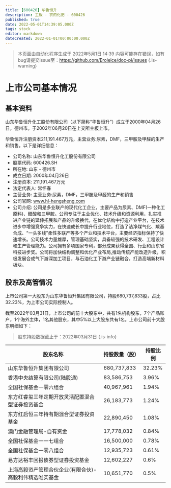 ```yaml
---
title: [600426] 华鲁恒升
description: 主板 - 农药化肥 - 600426
published: true
date: 2022-05-01T14:39:05.000Z
tags: stock
editor: markdown
dateCreated: 2022-01-01T00:00:00.000Z
---
```


> 本页面由自动化程序生成于 2022年5月1日 14:39
> 内容可能存在错误，如有bug请提交issue至：https://github.com/Eroleice/doc-pi/issues
{.is-warning}

# 上市公司基本情况

## 基本资料

山东华鲁恒升化工股份有限公司（以下简称“华鲁恒升”）成立于2000年04月26日，德州市。于2002年06月20日在上交所主板上市。

华鲁恒升注册资本211,191.467万元，主营业务:尿素，DMF，三甲胺及甲醛的生产和销售。以下是详细信息：

- 公司名称: 山东华鲁恒升化工股份有限公司
- 股票代码: 600426.SH
- 所在地: 山东 - 德州市
- 成立日期: 2000年04月26日
- 注册资本: 211,191.467万元
- 法定代表人: 常怀春
- 主营业务: 主营业务:尿素，DMF，三甲胺及甲醛的生产和销售
- 公司官网: www.hl-hengsheng.com
- 公司介绍: 公司是多业联产的现代化工企业，主要产品为尿素、DMF(一种化工原料)、醋酸和三甲胺。公司专注于主业优化、技术升级和资源利用，扎实推进产业链的延伸拓展和产品的升级换代，在优化结构中打造产业平台，在技术进步中增强竞争实力，在快速成长中提升行业地位，打造了洁净煤气化、羰基合成、“一头多线”柔性多联产等多个产业和技术平台，主要经济指标保持了快速增长。公司技术力量雄厚，管理基础坚实，具备较强的技术研发、工程设计和生产管理能力。公司拥有多项国家专利，部分成果获得全国、行业和山东省科技进步奖。公司将加快结构调整和优化产业布局,推动传统产能改造升级，积极发展合成气下游深加工项目，与石油化工下游产业链融合，打造高端新材料板块。


## 股东及高管情况

上市公司第一大股东为山东华鲁恒升集团有限公司，持股680,737,833股，占比32.23%，为上市公司实际控制人。

截至2022年03月31日，上市公司的前十大股东中，共有1名机构股东，7个产品账户，1个海外主体，1名其他股东，其中5%以上大股东共有1名。上市公司前十大股东明细如下：

> 股东持股数据截止于：2022年03月31日
{.is-info}

| 股东名称 | 持股数量（股） | 持股比例 |
| --- | --- | --- |
| 山东华鲁恒升集团有限公司 | 680,737,833 | 32.23% |
| 香港中央结算有限公司(陆股通) | 83,586,753 | 3.96% |
| 全国社保基金一零六组合 | 40,967,961 | 1.94% |
| 东方红睿玺三年定期开放灵活配置混合型证券投资基金 | 26,183,773 | 1.24% |
| 东方红启恒三年持有期混合型证券投资基金 | 22,890,450 | 1.08% |
| 澳门金融管理局-自有资金 | 17,778,032 | 0.84% |
| 全国社保基金一一七组合 | 16,500,000 | 0.78% |
| 全国社保基金一零八组合 | 12,935,723 | 0.61% |
| 易方达裕丰回报债券型证券投资基金 | 12,602,227 | 0.6% |
| 上海高毅资产管理合伙企业(有限合伙)-高毅利伟精选唯实基金 | 10,651,770 | 0.5% |




